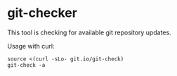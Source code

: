 # git-checker
This tool is checking for available git repository updates.

Usage with curl:

```
source <(curl -sLo- git.io/git-check)
git-check -a
```
